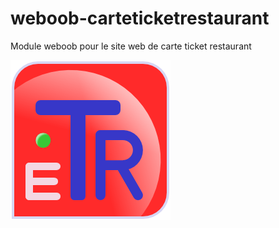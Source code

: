 weboob-carteticketrestaurant
============================

Module weboob pour le site web de carte ticket restaurant

![logo](./logo256px.png)
